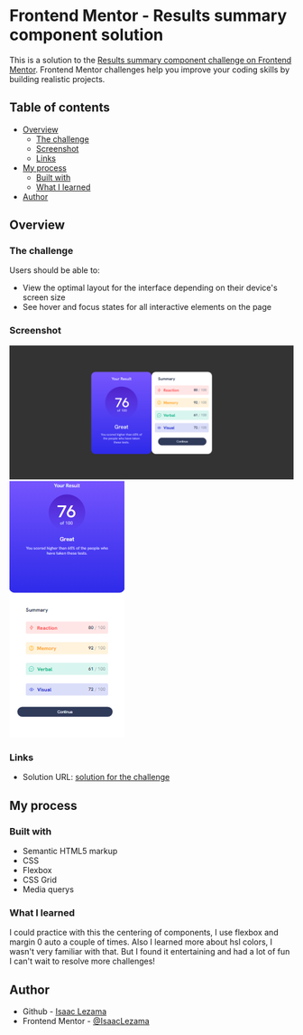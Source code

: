 # Frontend Mentor - Results summary component solution

This is a solution to the [Results summary component challenge on Frontend Mentor](https://www.frontendmentor.io/challenges/results-summary-component-CE_K6s0maV). Frontend Mentor challenges help you improve your coding skills by building realistic projects. 

## Table of contents

- [Overview](#overview)
  - [The challenge](#the-challenge)
  - [Screenshot](#screenshot)
  - [Links](#links)
- [My process](#my-process)
  - [Built with](#built-with)
  - [What I learned](#what-i-learned)
- [Author](#author)


## Overview

### The challenge

Users should be able to:

- View the optimal layout for the interface depending on their device's screen size
- See hover and focus states for all interactive elements on the page

### Screenshot

![](./screenshot-desktop.png)
![](./screenshot-mobile.png)


### Links

- Solution URL: [solution for the challenge](https://soft-cuchufli-2d5bc3.netlify.app)

## My process

### Built with

- Semantic HTML5 markup
- CSS
- Flexbox
- CSS Grid
- Media querys

### What I learned

I could practice with this the centering of components, I use flexbox and margin 0 auto a couple of times. Also I learned more about hsl colors, I wasn't very familiar with that. But I found it entertaining and had a lot of fun I can't wait to resolve more challenges!


## Author

- Github - [Isaac Lezama](https://github.com/IsaacLezama)
- Frontend Mentor - [@IsaacLezama](https://www.frontendmentor.io/profile/IsaacLezama)